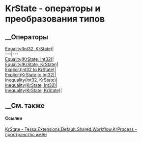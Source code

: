 # KrState - операторы и преобразования типов
##  __Операторы
[Equality(Int32,
KrState)](M_Tessa_Extensions_Default_Shared_Workflow_KrProcess_KrState_op_Equality.htm)|  
---|---  
[Equality(KrState,
Int32)](M_Tessa_Extensions_Default_Shared_Workflow_KrProcess_KrState_op_Equality_1.htm)|  
[Equality(KrState,
KrState)](M_Tessa_Extensions_Default_Shared_Workflow_KrProcess_KrState_op_Equality_2.htm)|  
[Explicit(Int32 to
KrState)](M_Tessa_Extensions_Default_Shared_Workflow_KrProcess_KrState_op_Explicit.htm)|  
[Explicit(KrState to
Int32)](M_Tessa_Extensions_Default_Shared_Workflow_KrProcess_KrState_op_Explicit_1.htm)|  
[Inequality(Int32,
KrState)](M_Tessa_Extensions_Default_Shared_Workflow_KrProcess_KrState_op_Inequality.htm)|  
[Inequality(KrState,
Int32)](M_Tessa_Extensions_Default_Shared_Workflow_KrProcess_KrState_op_Inequality_1.htm)|  
[Inequality(KrState,
KrState)](M_Tessa_Extensions_Default_Shared_Workflow_KrProcess_KrState_op_Inequality_2.htm)|  
## __См. также
#### Ссылки
[KrState - ](T_Tessa_Extensions_Default_Shared_Workflow_KrProcess_KrState.htm)
[Tessa.Extensions.Default.Shared.Workflow.KrProcess - пространство
имён](N_Tessa_Extensions_Default_Shared_Workflow_KrProcess.htm)

